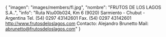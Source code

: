 {
    "imagen": "images/members/fl.jpg",
    "nombre": "FRUTOS DE LOS LAGOS S.A..",
    "info": "Ruta N\u00b024, Km 6 (9020) Sarmiento - Chubut - Argentina Tel. (54) 0297 43142601 Fax. (54) 0297 43142601 http://www.frutosdeloslagos.com Contacto: Alejandro Brunetto Mail: abrunetto@frutosdeloslagos.com"
}

